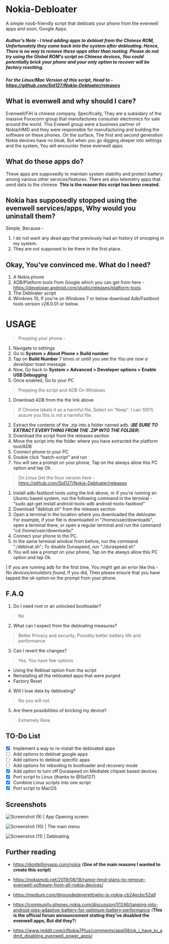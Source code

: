 # Nokia-Debloater
A simple noob-friendly script that debloats your phone from the evenwell apps and soon, Google Apps.

##### Author's Note - I tried adding apps to debloat from the Chinese ROM, Unfortunately they come back into the system after debloating. Hence, There is no way to remove these apps other than rooting. Please do not try using the Global ROM's script on Chinese devices, You could potentially brick your phone and your only option to recover will be factory resetting.

##### For the Linux/Mac Version of this script, Head to - https://github.com/Sid127/Nokia-Debloater/releases

## What is evenwell and why should I care?
Evenwell/FiH is chinese company. Specifically, They are a subsidary of the massive Foxxconn group that manufactures consumer electronics for sale around the world. 
This Evewell group were a business partner of Nokia/HMD and they were responsible for manufacturing and building the software on these phones. On the surface, The first and second generation Nokia devices have no bloat, But when you go digging deeper into settings and the system, You will encounter these evenwell apps. 


## What do these apps do?
These apps are supposedly to maintain system stability and protect battery among various other services/features. There are also telemetry apps that send data to the chinese. 
**This is the reason this script has been created.**


## Nokia has supposedly stopped using the evenwell services/apps, Why would you uninstall them?
Simple, Because -
1. I do not want any dead app that previously had an history of snooping in my system.
2. They are not supposed to be there in the first place.


## Okay, You've convinced me. What do I need?
1. A Nokia phone
2. ADB/Platform tools from Google which you can get from here - https://developer.android.com/studio/releases/platform-tools
3. The Debloater script
4. Windows 10, If you're on Windows 7 or below download Adb/Fastboot tools version v28.0.01 or below.


# USAGE
> Prepping your phone - 
1. Navigate to settings
2. Go to **System > About Phone > Build number**
3. Tap on **Build Number** 7 times or untill you see the *You are now a developer* toast message.
4. Now, Go back to **System > Advanced > Developer options > Enable USB Debugging**
5. Once enabled, Go to your PC

> Prepping the script and ADB
>	On Windows
1. Download ADB from the the link above
>  If Chrome labels it as a harmful file, Select on "Keep". I can 100% assure you this is not a harmful file.
2. Extract the contents of the .zip into a folder named adb. (***BE SURE TO EXTRACT EVERYTHING FROM THE .ZIP INTO THE FOLDER***)
3. Download the script from the releases section
4. Move the script into the folder where you have extracted the platform tool/ADB
5. Connect phone to your PC
6. Double click "batch-script" and run
7. You will see a prompt on your phone, Tap on the always allow this PC option and tap Ok.

>	On Linux
Get the linux version here - https://github.com/Sid127/Nokia-Debloater/releases

1. Install adb-fastboot tools using the link above, or if you're running an Ubuntu based system, run the following command in the terminal - "sudo apt-get install android-tools-adb android-tools-fastboot"
2. Download "debloat.sh" from the releases section
3. Open a terminal in the location where you downloaded the debloater. For example, if your file is downloaded in "/home/user/downloads", open a terminal there, or open a regular terminal and run the command "cd /home/user/downloads/"
4. Connect your phone to the PC.
5. In the same terminal window from before, run the command "./debloat.sh"; To disable Duraspeed, run "./duraspeed.sh"
6. You will see a prompt on your phone, Tap on the always allow this PC option and tap Ok.


| If you are running adb for the first time, You might get an error like this - *No devices/emulators found*, If you did, Then please ensure that you have tapped the ok option on the prompt from your phone. 

## F.A.Q

1. Do I need root or an unlocked bootloader?
> No

2. What can I expect from the debloating measures?
> Better Privacy and security, Possibly better battery life and performance

3. Can I revert the changes?
> Yes, You have few options
 - Using the Rebloat option from the script
 - Reinstalling all the rebloated apps that were purged
 - Factory Reset

4. Will I lose data by debloating?
> No you will not. 

5. Are there possibilities of bricking my device?
> Extremely Rare.

## TO-Do List 

- [x] Implement a way to re-install the debloated apps
- [ ] Add options to debloat google apps
- [ ] Add options to debloat specific apps
- [ ] Add options for rebooting to bootloader and recovery mode
- [x] Add option to turn off Duraspeed on Mediatek chipset based devices
- [x] Port script to Linux (thanks to @Sid127)
- [x] Combine Linux scripts into one script
- [x] Port script to MacOS

## Screenshots

![Screenshot (9)](https://user-images.githubusercontent.com/43717642/84499311-fbbe9380-accf-11ea-9f51-e7cedae51c3e.png)
| App Opening screen

![Screenshot (10)](https://user-images.githubusercontent.com/43717642/84499338-0547fb80-acd0-11ea-8326-ff896254fe10.png)
| The main menu

![Screenshot (11)](https://user-images.githubusercontent.com/43717642/84499341-0711bf00-acd0-11ea-828a-5d5a68bf0775.png)
| Debloating


## Further reading 

- https://dontkillmyapp.com/nokia
(**One of the main reasons I wanted to create this script**)

- https://nokiamob.net/2019/08/18/rumor-hmd-plans-to-remove-evenwell-software-from-all-nokia-devices/

- https://medium.com/@roundedeverett/who-is-nokia-cb24ecbc52a9
- https://community.phones.nokia.com/discussion/51246/tapping-into-android-pies-adaptive-battery-for-optimum-battery-performance
(**This is the official forum announcement stating they've disabled the evenwell apps, But did they?**)

- https://www.reddit.com/r/Nokia7Plus/comments/apql58/ok_i_have_to_admit_disabling_evenwell_power_apps/


